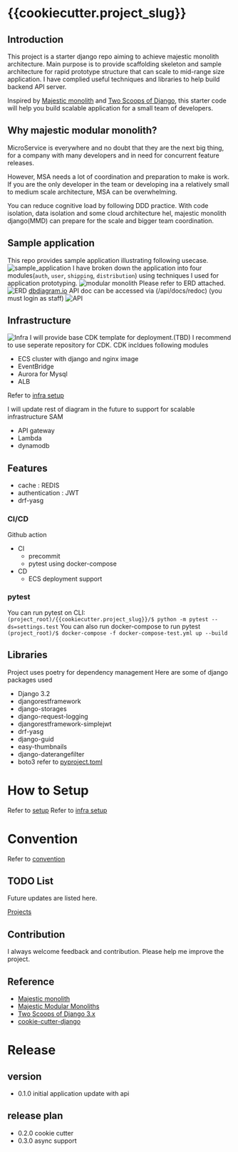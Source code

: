 # {{cookiecutter.project_slug}}

## Introduction
This project is a starter django repo aiming to achieve majestic monolith architecture.
Main purpose is to provide scaffolding skeleton and sample architecture for
rapid prototype structure that can scale to mid-range size application.
I have complied useful techniques and libraries to help build backend API server.

Inspired by [Majestic monolith](https://m.signalvnoise.com/the-majestic-monolith/) and
[Two Scoops of Django](https://www.feldroy.com/books/two-scoops-of-django-3-x), this starter code will help you
build scalable application for a small team of developers.

## Why majestic modular monolith?
MicroService is everywhere and no doubt that they are the next big thing,
for a company with many developers and in need for concurrent feature releases.

However, MSA needs a lot of coordination and preparation to make is work.
If you are the only developer in the team or
developing ina a relatively small to medium scale architecture, MSA can be overwhelming.

You can reduce cognitive load by following DDD practice.
With code isolation, data isolation and some cloud architecture hel,
majestic monolith django(MMD) can prepare for the scale and bigger team coordination.

## Sample application
This repo provides sample application illustrating following usecase.
![sample_application](images/usecase.png)
I have broken down the application into four modules(`auth`, `user`, `shipping`, `distribution`) using techniques I used for application prototyping.
![modular monolith](images/module.png)
Please refer to ERD attached.
![ERD](images/erd.png)
[dbdiagram.io](https://dbdiagram.io/d/6233d7ed0ac038740c54f8e2)
API doc can be accessed via (/api/docs/redoc) (you must login as staff)
![API](images/redoc.png)

## Infrastructure
![Infra](images/infra.png)
I will provide base CDK template for deployment.(TBD)
I recommend to use seperate repository for CDK.
CDK incldues following modules
  - ECS cluster with django and nginx image
  - EventBridge
  - Aurora for Mysql
  - ALB

Refer to [infra setup](docs/infra_setup.md)

I will update rest of diagram in the future to support for scalable infrastructure
SAM
- API gateway
- Lambda
- dynamodb

## Features
- cache : REDIS
- authentication : JWT
- drf-yasg


### CI/CD
Github action
- CI
  - precommit
  - pytest using docker-compose
- CD
  - ECS deployment support

### pytest
You can run pytest on CLI:
```(project_root)/{{cookiecutter.project_slug}}/$ python -m pytest --ds=settings.test```
You can also run docker-compose to run pytest
```(project_root)/$ docker-compose -f docker-compose-test.yml up --build```


## Libraries
Project uses poetry for dependency management
Here are some of django packages used
- Django 3.2
- djangorestframework
- django-storages
- django-request-logging
- djangorestframework-simplejwt
- drf-yasg
- django-guid
- easy-thumbnails
- django-daterangefilter
- boto3
refer to [pyproject.toml](/config/app/pyproject.toml)


# How to Setup
Refer to [setup](docs/setup.md)
Refer to [infra setup](docs/infra_setup.md)


# Convention
Refer to [convention](docs/conventions.md)

## TODO List
Future updates are listed here.

[Projects](https://github.com/users/kokospapa8/projects/1/views/1)

## Contribution
I always welcome feedback and contribution. Please help me improve the project.

## Reference
- [Majestic monolith](https://m.signalvnoise.com/the-majestic-monolith/)
- [Majestic Modular Monoliths](https://lukashajdu.com/post/majestic-modular-monolith/)
- [Two Scoops of Django 3.x](https://www.feldroy.com/books/two-scoops-of-django-3-x)
- [cookie-cutter-django](https://github.com/cookiecutter/cookiecutter-django)

# Release
## version
- 0.1.0 initial application update with api

## release plan
- 0.2.0 cookie cutter
- 0.3.0 async support
